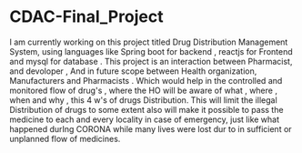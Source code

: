 # CDAC-Final_Project
I am currently working on this project titled Drug Distribution Management System, using languages like Spring boot for backend , reactjs for Frontend and mysql for database . This project is an interaction between Pharmacist, and devoloper , And in future scope between Health organization, Manufacturers and Pharmacists . Which would help in the controlled and monitored flow of drug's , where the HO will be aware of what , where , when and why , this 4 w's of drugs Distribution. This will limit the illegal Distribution of drugs to some extent also will make it possible to pass the medicine to each and every locality in case of emergency, just like what happened durIng CORONA while many lives were lost dur to in sufficient or unplanned flow of medicines.
